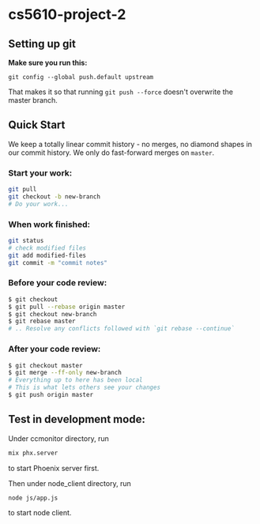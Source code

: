 # cs5610-project-2

## Setting up git

**Make sure you run this:**

```
git config --global push.default upstream
```

That makes it so that running `git push --force` doesn't overwrite the master branch.

## Quick Start

We keep a totally linear commit history - no merges, no diamond shapes in our commit history. We only do fast-forward merges on `master`.

### Start your work:
```bash
git pull
git checkout -b new-branch
# Do your work...
```

### When work finished:
```bash
git status
# check modified files
git add modified-files
git commit -m "commit notes"
```

### Before your code review:
```bash
$ git checkout 
$ git pull --rebase origin master
$ git checkout new-branch
$ git rebase master
# .. Resolve any conflicts followed with `git rebase --continue`
```

### After your code review:
```bash
$ git checkout master
$ git merge --ff-only new-branch
# Everything up to here has been local
# This is what lets others see your changes
$ git push origin master
```

## Test in development mode:
Under ccmonitor directory, run
```bash
mix phx.server
```
to start Phoenix server first.

Then under node_client directory, run
```bash
node js/app.js 
```
to start node client.

